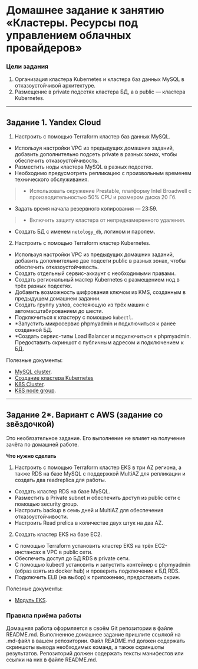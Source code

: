 # Домашнее задание к занятию «Кластеры. Ресурсы под управлением облачных провайдеров»

### Цели задания 

1. Организация кластера Kubernetes и кластера баз данных MySQL в отказоустойчивой архитектуре.
2. Размещение в private подсетях кластера БД, а в public — кластера Kubernetes.

---
## Задание 1. Yandex Cloud

1. Настроить с помощью Terraform кластер баз данных MySQL.

 - Используя настройки VPC из предыдущих домашних заданий, добавить дополнительно подсеть private в разных зонах, чтобы обеспечить отказоустойчивость. 
 - Разместить ноды кластера MySQL в разных подсетях.
 - Необходимо предусмотреть репликацию с произвольным временем технического обслуживания.
> - Использовать окружение Prestable, платформу Intel Broadwell с производительностью 50% CPU и размером диска 20 Гб.
 - Задать время начала резервного копирования — 23:59.
> - Включить защиту кластера от непреднамеренного удаления.
 - Создать БД с именем `netology_db`, логином и паролем.

2. Настроить с помощью Terraform кластер Kubernetes.

 - Используя настройки VPC из предыдущих домашних заданий, добавить дополнительно две подсети public в разных зонах, чтобы обеспечить отказоустойчивость.
 - Создать отдельный сервис-аккаунт с необходимыми правами. 
 - Создать региональный мастер Kubernetes с размещением нод в трёх разных подсетях.
 - Добавить возможность шифрования ключом из KMS, созданным в предыдущем домашнем задании.
 - Создать группу узлов, состояющую из трёх машин с автомасштабированием до шести.
 - Подключиться к кластеру с помощью `kubectl`.
 - *Запустить микросервис phpmyadmin и подключиться к ранее созданной БД.
 - *Создать сервис-типы Load Balancer и подключиться к phpmyadmin. Предоставить скриншот с публичным адресом и подключением к БД.

Полезные документы:

- [MySQL cluster](https://registry.terraform.io/providers/yandex-cloud/yandex/latest/docs/resources/mdb_mysql_cluster).
- [Создание кластера Kubernetes](https://cloud.yandex.ru/docs/managed-kubernetes/operations/kubernetes-cluster/kubernetes-cluster-create)
- [K8S Cluster](https://registry.terraform.io/providers/yandex-cloud/yandex/latest/docs/resources/kubernetes_cluster).
- [K8S node group](https://registry.terraform.io/providers/yandex-cloud/yandex/latest/docs/resources/kubernetes_node_group).

--- 
## Задание 2*. Вариант с AWS (задание со звёздочкой)

Это необязательное задание. Его выполнение не влияет на получение зачёта по домашней работе.

**Что нужно сделать**

1. Настроить с помощью Terraform кластер EKS в три AZ региона, а также RDS на базе MySQL с поддержкой MultiAZ для репликации и создать два readreplica для работы.
 
 - Создать кластер RDS на базе MySQL.
 - Разместить в Private subnet и обеспечить доступ из public сети c помощью security group.
 - Настроить backup в семь дней и MultiAZ для обеспечения отказоустойчивости.
 - Настроить Read prelica в количестве двух штук на два AZ.

2. Создать кластер EKS на базе EC2.

 - С помощью Terraform установить кластер EKS на трёх EC2-инстансах в VPC в public сети.
 - Обеспечить доступ до БД RDS в private сети.
 - С помощью kubectl установить и запустить контейнер с phpmyadmin (образ взять из docker hub) и проверить подключение к БД RDS.
 - Подключить ELB (на выбор) к приложению, предоставить скрин.

Полезные документы:

- [Модуль EKS](https://learn.hashicorp.com/tutorials/terraform/eks).

### Правила приёма работы

Домашняя работа оформляется в своём Git репозитории в файле README.md. Выполненное домашнее задание пришлите ссылкой на .md-файл в вашем репозитории.
Файл README.md должен содержать скриншоты вывода необходимых команд, а также скриншоты результатов.
Репозиторий должен содержать тексты манифестов или ссылки на них в файле README.md.
